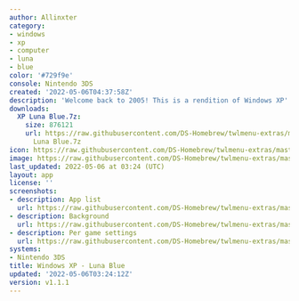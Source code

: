 ```yaml
---
author: Allinxter
category:
- windows
- xp
- computer
- luna
- blue
color: '#729f9e'
console: Nintendo 3DS
created: '2022-05-06T04:37:58Z'
description: 'Welcome back to 2005! This is a rendition of Windows XP''s default theme. '
downloads:
  XP Luna Blue.7z:
    size: 876121
    url: https://raw.githubusercontent.com/DS-Homebrew/twlmenu-extras/master/_nds/TWiLightMenu/3dsmenu/themes/XP
      Luna Blue.7z
icon: https://raw.githubusercontent.com/DS-Homebrew/twlmenu-extras/master/_nds/TWiLightMenu/3dsmenu/themes/meta/XP%20Luna%20Blue/icon.png
image: https://raw.githubusercontent.com/DS-Homebrew/twlmenu-extras/master/_nds/TWiLightMenu/3dsmenu/themes/meta/XP%20Luna%20Blue/icon.png
last_updated: 2022-05-06 at 03:24 (UTC)
layout: app
license: ''
screenshots:
- description: App list
  url: https://raw.githubusercontent.com/DS-Homebrew/twlmenu-extras/master/_nds/TWiLightMenu/3dsmenu/themes/meta/XP%20Luna%20Blue/screenshots/app-list.png
- description: Background
  url: https://raw.githubusercontent.com/DS-Homebrew/twlmenu-extras/master/_nds/TWiLightMenu/3dsmenu/themes/meta/XP%20Luna%20Blue/screenshots/background.png
- description: Per game settings
  url: https://raw.githubusercontent.com/DS-Homebrew/twlmenu-extras/master/_nds/TWiLightMenu/3dsmenu/themes/meta/XP%20Luna%20Blue/screenshots/per-game-settings.png
systems:
- Nintendo 3DS
title: Windows XP - Luna Blue
updated: '2022-05-06T03:24:12Z'
version: v1.1.1
---
```

